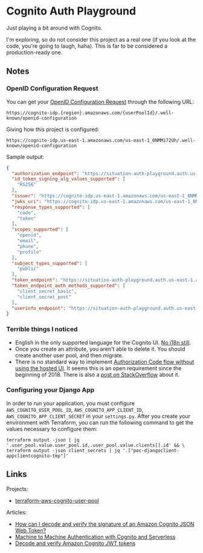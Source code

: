 # Cognito Auth Playground

Just playing a bit around with Cognito.

I'm exploring, so do not consider this project as a real one (if you look at the code, you're going to laugh, haha).
This is far to be considered a production-ready one.

## Notes

### OpenID Configuration Request

You can get your [OpenID Configuration Request](https://openid.net/specs/openid-connect-discovery-1_0.html#ProviderConfigurationRequest)
through the following URL:

    https://cognito-idp.{region}.amazonaws.com/{userPoolId}/.well-known/openid-configuration

Giving how this project is configured:

    https://cognito-idp.us-east-1.amazonaws.com/us-east-1_0NMM172Uh/.well-known/openid-configuration

Sample output:

```json
{
  "authorization_endpoint": "https://situation-auth-playground.auth.us-east-1.amazoncognito.com/oauth2/authorize",
  "id_token_signing_alg_values_supported": [
    "RS256"
  ],
  "issuer": "https://cognito-idp.us-east-1.amazonaws.com/us-east-1_0NMM172Uh",
  "jwks_uri": "https://cognito-idp.us-east-1.amazonaws.com/us-east-1_0NMM172Uh/.well-known/jwks.json",
  "response_types_supported": [
    "code",
    "token"
  ],
  "scopes_supported": [
    "openid",
    "email",
    "phone",
    "profile"
  ],
  "subject_types_supported": [
    "public"
  ],
  "token_endpoint": "https://situation-auth-playground.auth.us-east-1.amazoncognito.com/oauth2/token",
  "token_endpoint_auth_methods_supported": [
    "client_secret_basic",
    "client_secret_post"
  ],
  "userinfo_endpoint": "https://situation-auth-playground.auth.us-east-1.amazoncognito.com/oauth2/userInfo"
}
```

### Terrible things I noticed

- English in the only supported language for the Cognito UI. [No i18n still](https://forums.aws.amazon.com/thread.jspa?threadID=301920&start=25&tstart=0). 
- Once you create an attribute, you aren't able to delete it. You should create another user pool, and then migrate.
- There is no standard way to implement [Authorization Code flow without using the hosted UI](https://forums.aws.amazon.com/thread.jspa?messageID=832982#832982). It seems this is an open requirement since the beginning of 2018. There is also a [post on StackOverflow](https://stackoverflow.com/questions/59760537/aws-cognito-authorization-code-grant-flow-without-using-the-hosted-ui-in-2020) about it.

### Configuring your Django App

In order to run your application, you must configure `AWS_COGNITO_USER_POOL_ID`, `AWS_COGNITO_APP_CLIENT_ID`, `AWS_COGNITO_APP_CLIENT_SECRET` in your `settings.py`. After you create your environment with Terraform, you can run the following command to get the values necessary to configure them:

```shell
terraform output -json | jq '.user_pool.value.user_pool.id,.user_pool.value.clients[].id' && \
terraform output -json client_secrets | jq '.["poc-djangoclient-appclientcognito-tmp"]'
```

## Links

Projects:

- [terraform-aws-cognito-user-pool](https://github.com/mineiros-io/terraform-aws-cognito-user-pool)

Articles:

- [How can I decode and verify the signature of an Amazon Cognito JSON Web Token?](https://aws.amazon.com/premiumsupport/knowledge-center/decode-verify-cognito-json-token/)
- [Machine to Machine Authentication with Cognito and Serverless](https://aws-blog.de/2020/01/machine-to-machine-authentication-with-cognito-and-serverless.html)
- [Decode and verify Amazon Cognito JWT tokens](https://github.com/awslabs/aws-support-tools/blob/f8aba4d90a14301c639859877b85e6335d51dbad/Cognito/decode-verify-jwt/README.md)
